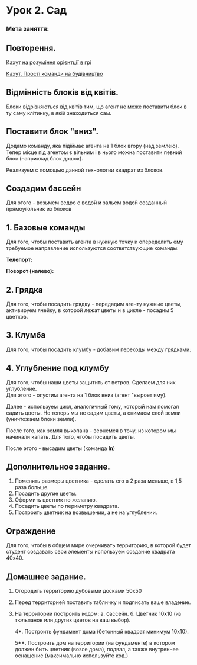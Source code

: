 # Урок 2. Сад

### Мета заняття:

## Повторення.

[Кахут на розуміння орієнтції в грі](https://create.kahoot.it/share/minecraft-2/2319195d-9fee-4d6d-9516-7c368a8b89f8)

[Кахут. Прості команди на будівництво](https://create.kahoot.it/share/minecraft-4/ece3aef7-a443-485b-85ab-783d1ca76e20%20)

## Відмінність блоків від квітів.

Блоки відрізняються від квітів тим, що агент не може поставити блок в ту саму клітинку, в якій знаходиться сам.

## Поставити блок "вниз".

Додамо команду, яка підіймає агента на 1 блок вгору \(над землею\).  Тепер місце під агентом є вільним і в нього можна поставити певний блок \(наприклад блок дошок\). 

Реализуем с помощью данной технологии квадрат из блоков. 

## Создадим бассейн

Для этого - возьмем ведро с водой и зальем водой созданный прямоугольник из блоков

## 1. Базовые команды

Для того, чтобы поставить агента в нужную точку и опеределить ему требуемое направление используются соответствующие команды:

**Телепорт:**  


**Поворот \(налево\):**  


## 2. Грядка

Для того, чтобы посадить грядку - передадим агенту нужные цветы, активируем ячейку, в которой лежат цветы и в цикле - посадим 5 цветков.

## 3. Клумба

Для того, чтобы посадить клумбу - добавим переходы между грядками.

## 4. Углубление под клумбу

Для того, чтобы наши цветы защитить от ветров. Сделаем для них углубление.  
Для этого - опустим агента на 1 блок вниз \(агент "выроет яму\).

Далее - используем цикл, аналогичный тому, который нам помогал садить цветы. Но теперь мы не садим цветы, а снимаем слой земли \(уничтожаем блоки земли\).

После того, как земля выкопана - вернемся в точу, из котором мы начинали капать. Для того, чтобы посадить цветы.  


После этого - высадим цветы \(команда **ln**\)

## Дополнительное задание.

1. Поменять размеры цветника - сделать его в 2 раза меньше, в 1,5 раза больше.
2. Посадить другие цветы.
3. Оформить цветник по желанию.
4. Посадить цветы по периметру квадрата.
5. Построить цветник на возвышении, а не на углублении.

## Ограждение

Для того, чтобы в общем мире очерчивать территорию, в которой будет студент создавать свои элементы используем создание квадрата 40х40.  


## Домашнее задание.

1. Огородить территорию дубовыми досками 50х50
2. Перед территорией поставить табличку и подписать ваше владение.
3. На территории построить кодом: а. бассейн. б. Цветник 10х10 \(из тюльпанов или других цветов на ваш выбор\).  

   4\*. Построить фундамент дома \(бетонный квадрат минимум 10х10\).  

   5\*\*. Построить дом на территории \(на фундаменте\) в котором должен быть цветник \(возле дома\), подвал, а также внутреннее оснащение \(максимально используйте код.\)  

